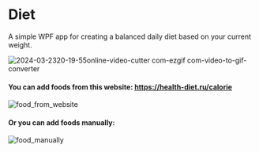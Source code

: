# Diet
A simple WPF app for creating a balanced daily diet based on your current weight.

![2024-03-2320-19-55online-video-cutter com-ezgif com-video-to-gif-converter](https://github.com/rinatxp/Diet/assets/58555309/83fe98b1-a0bc-4db6-929f-00ab667f4f29)

#### You can add foods from this website: https://health-diet.ru/calorie

![food_from_website](https://github.com/rinatxp/Diet/assets/58555309/6b03b2bc-b48b-4f8f-8516-51994f90473f)

#### Or you can add foods manually:

![food_manually](https://github.com/rinatxp/Diet/assets/58555309/a31d2a20-f1ed-4865-b62d-66c6b373c80f)
